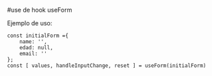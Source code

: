 #use de hook useForm

Ejemplo de uso:
```
const initialForm ={
    name: '',
    edad: null, 
    email: ''
};
const [ values, handleInputChange, reset ] = useForm(initialForm)
```